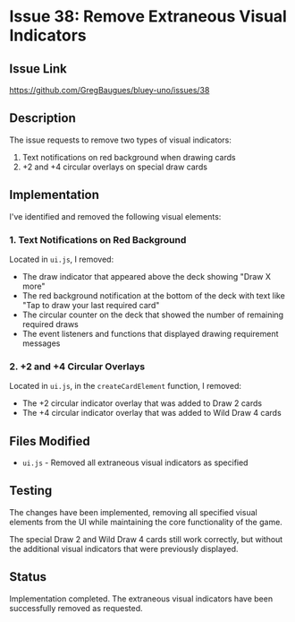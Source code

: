 # Issue 38: Remove Extraneous Visual Indicators

## Issue Link
https://github.com/GregBaugues/bluey-uno/issues/38

## Description
The issue requests to remove two types of visual indicators:
1. Text notifications on red background when drawing cards
2. +2 and +4 circular overlays on special draw cards

## Implementation

I've identified and removed the following visual elements:

### 1. Text Notifications on Red Background
Located in `ui.js`, I removed:
- The draw indicator that appeared above the deck showing "Draw X more" 
- The red background notification at the bottom of the deck with text like "Tap to draw your last required card"
- The circular counter on the deck that showed the number of remaining required draws
- The event listeners and functions that displayed drawing requirement messages

### 2. +2 and +4 Circular Overlays
Located in `ui.js`, in the `createCardElement` function, I removed:
- The +2 circular indicator overlay that was added to Draw 2 cards
- The +4 circular indicator overlay that was added to Wild Draw 4 cards

## Files Modified
- `ui.js` - Removed all extraneous visual indicators as specified

## Testing
The changes have been implemented, removing all specified visual elements from the UI while maintaining the core functionality of the game.

The special Draw 2 and Wild Draw 4 cards still work correctly, but without the additional visual indicators that were previously displayed.

## Status
Implementation completed. The extraneous visual indicators have been successfully removed as requested.